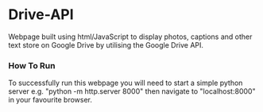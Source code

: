 # Drive-API
Webpage built using html/JavaScript to display photos, captions and other text store on Google Drive by utilising the Google Drive API.

### How To Run
To successfully run this webpage you will need to start a simple python server e.g. "python -m http.server 8000" then navigate to "localhost:8000" in your favourite browser.
